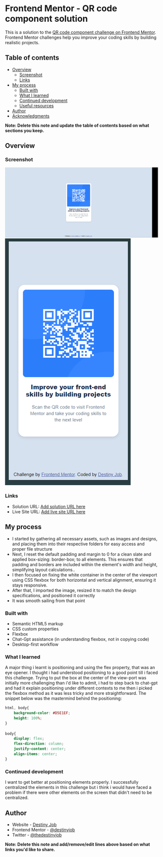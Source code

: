 # Frontend Mentor - QR code component solution

This is a solution to the [QR code component challenge on Frontend Mentor](https://www.frontendmentor.io/challenges/qr-code-component-iux_sIO_H). Frontend Mentor challenges help you improve your coding skills by building realistic projects. 

## Table of contents

- [Overview](#overview)
  - [Screenshot](#screenshot)
  - [Links](#links)
- [My process](#my-process)
  - [Built with](#built-with)
  - [What I learned](#what-i-learned)
  - [Continued development](#continued-development)
  - [Useful resources](#useful-resources)
- [Author](#author)
- [Acknowledgments](#acknowledgments)

**Note: Delete this note and update the table of contents based on what sections you keep.**

## Overview

### Screenshot

![](./Screenshots/Qr-Code%20Desktop%20Image.png)
![](./Screenshots/Qr-Code%20Mobile%20Image.png)

### Links

- Solution URL: [Add solution URL here](https://your-solution-url.com)
- Live Site URL: [Add live site URL here](https://your-live-site-url.com)

## My process
- I started by gathering all necessary assets, such as images and designs, and placing them into their respective folders for easy access and proper file structure
- Next, I reset the default padding and margin to 0 for a clean slate and applied box-sizing: border-box; to all elements. This ensures that padding and borders are included within the element's width and height, simplifying layout calculations..
- I then focused on fixing the white container in the center of the viewport using CSS flexbox for both horizontal and vertical alignment, ensuring it stays responsive. 
- After that, I imported the image, resized it to match the design specifications, and positioned it correctly 
- It was smooth sailing from that point


### Built with

- Semantic HTML5 markup
- CSS custom properties
- Flexbox
- Chat-Gpt assistance (in understanding flexbox, not in copying code)
- Desktop-first workflow



### What I learned

A major thing i learnt is positioning and using the flex property, that was an eye opener. I thought i had understood positioning to a good point till i faced this challenge. Trying to put the box at the center of the view-port was initially more challenging than i'd like to admit, i had to step back to chat-gpt and had it explain positioning under different contexts to me then i picked the flexbox method as it was less tricky and more straightforward. The snippet below was the mastermind behind the positioning:


```css
html, body{
    background-color: #D5E1EF;
    height: 100%;
}

body{
    display: flex;
    flex-direction: column;
    justify-content: center;
    align-items: center;
}
```


### Continued development

I want to get better at positioning elements properly. I successfully centralized the elements in this challenge but i think i would have faced a problem if there were other elements on the screen that didn't need to be centralized. 




## Author

- Website - [Destiny Job](https://www.thedestinyjob.com)
- Frontend Mentor - [@destinyjob](https://www.frontendmentor.io/profile/destinyjob)
- Twitter - [@thedestinyjob](https://x.com/theDestinyJob)

**Note: Delete this note and add/remove/edit lines above based on what links you'd like to share.**

